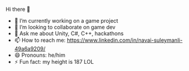  Hi there 👋


- 🔭 I’m currently working on a game project
- 👯 I’m looking to collaborate on game dev
- 💬 Ask me about Unity, C#, C++, hackathons
- 📫 How to reach me: https://www.linkedin.com/in/navai-suleymanli-49a6a9209/
- 😄 Pronouns: he/him
- ⚡ Fun fact: my height is 187 LOL
